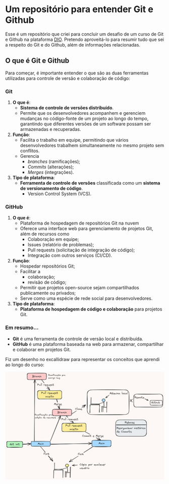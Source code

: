 # Um repositório para entender Git e Github

Esse é um repositório que criei para concluir um desafio de um curso de Git e Github na plataforma [DIO](https://web.dio.me). Pretendo aproveitá-lo para resumir tudo que sei a respeito do Git e do Github, além de informações relacionadas.

## O que é Git e Github

Para começar, é importante entender o que são as duas ferramentas utilizadas para controle de versão e colaboração de código:

### Git
1. **O que é**: 
	- **Sistema de controle de versões distribuído**.
	- Permite que os desenvolvedores acompanhem e gerenciem mudanças no código-fonte de um projeto ao longo do tempo, garantindo que diferentes versões de um software possam ser armazenadas e recuperadas.
2. **Função**: 
	- Facilita o trabalho em equipe, permitindo que vários desenvolvedores trabalhem simultaneamente no mesmo projeto sem conflitos.
	- Gerencia 
		- *branches* (ramificações);
		- *Commits* (alterações);
		- *Merges* (integrações).
1. **Tipo de plataforma**:
	- **Ferramenta de controle de versões** classificada como um **sistema de versionamento de código**.
		- Version Control System (VCS).
### GitHub
1. **O que é**:
	- Plataforma de hospedagem de repositórios Git na nuvem
	- Oferece uma interface web para gerenciamento de projetos Git, além de recursos como 
		- Colaboração em equipe;
		- Issues (relatório de problemas);
		- Pull requests (solicitação de integração de código);
		- Integração com outros serviços (CI/CD).
1. **Função**:
	- Hospedar repositórios Git;
	- Facilitar a 
		- colaboração;
		- revisão de código; 
	- Permitir que projetos open-source sejam compartilhados publicamente ou privados;
	- Serve como uma espécie de rede social para desenvolvedores.
1. **Tipo de plataforma**: 
	- **Plataforma de hospedagem de código e colaboração** para projetos Git.
### Em resumo...
- **Git** é uma ferramenta de controle de versão local e distribuída.
- **GitHub** é uma plataforma baseada na web para armazenar, compartilhar e colaborar em projetos Git.

Fiz um desenho no excallidraw para representar os conceitos que aprendi ao longo do curso:

![Etapas do git e github.png](EtapasDoGitEGithub.png)